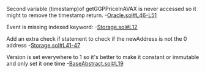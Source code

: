 Second variable (timestamp)of getGGPPriceInAVAX is never accessed so it might to remove the timestamp return.
-[Oracle.sol#L46-L51](https://github.com/code-423n4/2022-12-gogopool/blob/main/contracts/contract/Oracle.sol#L46-L51)

Event is missing indexed keyword:
-[Storage.sol#L12](https://github.com/code-423n4/2022-12-gogopool/blob/main/contracts/contract/Storage.sol#L12)

Add an extra check if statement to check if the newAddress is not the 0 address
-[Storage.sol#L41-47](https://github.com/code-423n4/2022-12-gogopool/blob/main/contracts/contract/Storage.sol#L41-47)

Version is set everywhere to 1 so it's better to make it constant or immutable and only set it one time
-[BaseAbstract.sol#L19](https://github.com/code-423n4/2022-12-gogopool/blob/main/contracts/contract/BaseAbstract.sol#L19)

